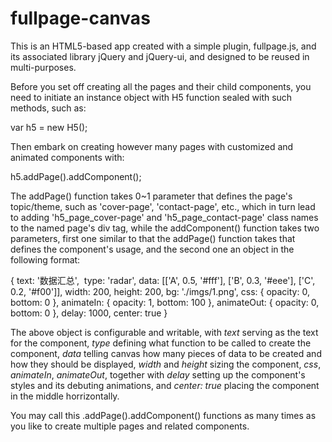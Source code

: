 # fullpage-canvas
This is an HTML5-based app created with a simple plugin, fullpage.js, and its associated library jQuery and jQuery-ui, and designed to be reused in multi-purposes. 

Before you set off creating all the pages and their child components, you need to initiate an instance object with H5 function sealed with such methods, such as:

var h5 = new H5();

Then embark on creating however many pages with customized and animated components with: 

h5.addPage().addComponent();

The addPage() function takes 0~1 parameter that defines the page's topic/theme, such as 'cover-page', 'contact-page', etc., which in turn lead to adding 'h5_page_cover-page' and 'h5_page_contact-page' class names to the named page's div tag, while the addComponent() function takes two parameters, first one similar to that the addPage() function takes that defines the component's usage, and the second one an object in the following format: 

{
  text: '数据汇总',
  type: 'radar',
  data: [['A', 0.5, '#fff'], ['B', 0.3, '#eee'], ['C', 0.2, '#f00']],
  width: 200,
  height: 200,
  bg: './imgs/1.png',
  css: {
    opacity: 0,
    bottom: 0
  },
  animateIn: {
    opacity: 1,
    bottom: 100
  },
  animateOut: {
    opacity: 0,
    bottom: 0
  },
  delay: 1000,
  center: true
}

The above object is configurable and writable, with <i>text</i> serving as the text for the component, <i>type</i> defining what function to be called to create the component, <i>data</i> telling canvas how many pieces of data to be created and how they should be displayed, <i>width</i> and <i>height</i> sizing the component, <i>css</i>, <i>animateIn</i>, <i>animateOut</i>, together with <i>delay</i> setting up the component's styles and its debuting animations, and <i>center: true</i> placing the component in the middle horrizontally.

You may call this .addPage().addComponent() functions as many times as you like to create multiple pages and related components.

